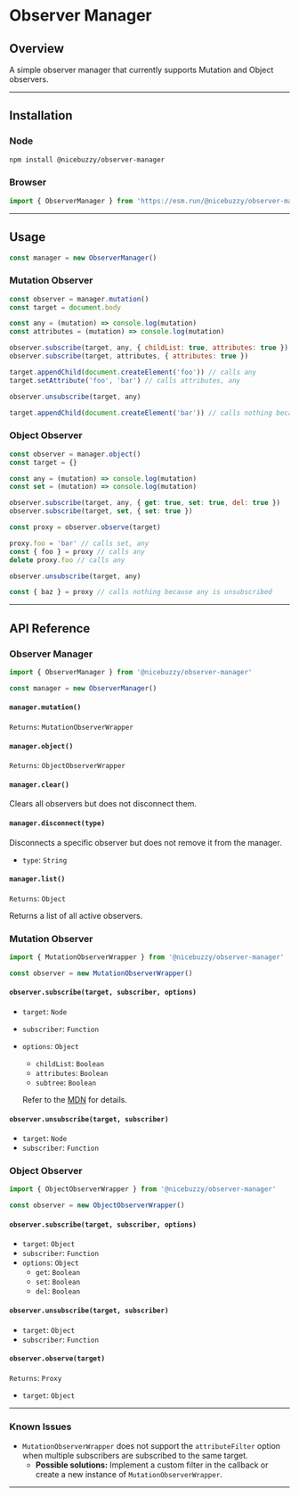 # Observer Manager

## Overview

A simple observer manager that currently supports Mutation and Object observers.

---

## Installation

### Node

```bash
npm install @nicebuzzy/observer-manager
```

### Browser

```js
import { ObserverManager } from 'https://esm.run/@nicebuzzy/observer-manager'
```

---

## Usage

```js
const manager = new ObserverManager()
```

### Mutation Observer

```js
const observer = manager.mutation()
const target = document.body

const any = (mutation) => console.log(mutation)
const attributes = (mutation) => console.log(mutation)

observer.subscribe(target, any, { childList: true, attributes: true })
observer.subscribe(target, attributes, { attributes: true })

target.appendChild(document.createElement('foo')) // calls any
target.setAttribute('foo', 'bar') // calls attributes, any

observer.unsubscribe(target, any)

target.appendChild(document.createElement('bar')) // calls nothing because any is unsubscribed
```

### Object Observer

```js
const observer = manager.object()
const target = {}

const any = (mutation) => console.log(mutation)
const set = (mutation) => console.log(mutation)

observer.subscribe(target, any, { get: true, set: true, del: true })
observer.subscribe(target, set, { set: true })

const proxy = observer.observe(target)

proxy.foo = 'bar' // calls set, any
const { foo } = proxy // calls any
delete proxy.foo // calls any

observer.unsubscribe(target, any)

const { baz } = proxy // calls nothing because any is unsubscribed
```

---

## API Reference

### Observer Manager

```js
import { ObserverManager } from '@nicebuzzy/observer-manager'

const manager = new ObserverManager()
```

#### `manager.mutation()`
`Returns`: `MutationObserverWrapper`

#### `manager.object()`

`Returns`: `ObjectObserverWrapper`

#### `manager.clear()`

Clears all observers but does not disconnect them.

#### `manager.disconnect(type)`

Disconnects a specific observer but does not remove it from the manager.

- `type`: `String`

#### `manager.list()`

`Returns`: `Object`

Returns a list of all active observers.

### Mutation Observer

```js
import { MutationObserverWrapper } from '@nicebuzzy/observer-manager'

const observer = new MutationObserverWrapper()
```

#### `observer.subscribe(target, subscriber, options)`

- `target`: `Node`
- `subscriber`: `Function`
- `options`: `Object`
    - `childList`: `Boolean`
    - `attributes`: `Boolean`
    - `subtree`: `Boolean`

    Refer to the [MDN](https://developer.mozilla.org/docs/Web/API/MutationObserver/observe) for details.

#### `observer.unsubscribe(target, subscriber)`

- `target`: `Node`
- `subscriber`: `Function`

### Object Observer

```js
import { ObjectObserverWrapper } from '@nicebuzzy/observer-manager'

const observer = new ObjectObserverWrapper()
```

#### `observer.subscribe(target, subscriber, options)`

- `target`: `Object`
- `subscriber`: `Function`
- `options`: `Object`
    - `get`: `Boolean`
    - `set`: `Boolean`
    - `del`: `Boolean`

#### `observer.unsubscribe(target, subscriber)`

- `target`: `Object`
- `subscriber`: `Function`

#### `observer.observe(target)`

`Returns`: `Proxy`

- `target`: `Object`

---

### Known Issues

- `MutationObserverWrapper` does not support the `attributeFilter` option when multiple subscribers are subscribed to the same target.
    - **Possible solutions:** Implement a custom filter in the callback or create a new instance of `MutationObserverWrapper`.

---